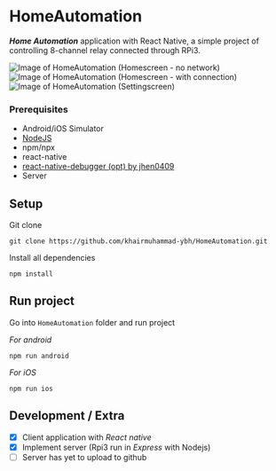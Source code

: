 # HomeAutomation
 **_Home Automation_** application with React Native, a simple project of controlling 8-channel relay connected through RPi3.
 
![Image of HomeAutomation (Homescreen - no network)](https://lh3.googleusercontent.com/bQc-5KsVBySMqKKR74h1KXwOSTVSPLD_HoV-XURYt62YbyWhmJvre969h2KWK66EF7tojX-wKpIvP5McBvza51bkecUVwVfeISfwBoXBSzP5qFo5VP36VR3HunYEb2B8CRfQV2vj_NakJBo7z9vlEeO9h1Lvv3PzKASes5yyEwnuRlTmUNwlI00LNl1orlFi6xLmgzd9xUgEP2Y3oiflC64zLDmkbLNVHJz6Xu2m1VKky2ibEFbpZD0AVLoBusC6cPj2NSI4nKg4Za2Uryb2slmz8Z5ZZQHAjnr7bLsGBDpVELQMSuP6DHyYtR915k-cX6tS0SGIoZCqsOPl6t_q49l2kgdtN1MIahYw71NbXunK6UoU08EjmuYbDen7jDCRptRFszda0LWqJCWo-ApLbD8mBKWBFybaWFUGX36V9UkAVRu1UZSIDeYNr9pRcUI3LLU211_2k2GhvXjrEulRfbvcTmciPl0V7YJfgYlboRVjb0mEXOLA33UuU21YU8sQAmM00zv4Bu40DQ5RWe5WyQyMELJ33DKu_OuWt4yutgvalLfDR3MMk8LvZv_2724aID7CrnMYtPyQqGTMypXXGRZ8THjpTImwK38XTvSB9_pcZzZs4lYH5GfNCw0C-V3XB-J7uvqVCVNiFqRJGJdoOpE1hXhDhiLsNSgsu14Z9cagELeKLOGmqmvbSiWrgidYMGc=s900-w250-h650-no)
![Image of HomeAutomation (Homescreen - with connection)](https://lh3.googleusercontent.com/OuKQG20JlLTGknnolA5MALuFnCrcM4sYEEmjjzKyfOJyEkn4mwyg1ggTtDxyZyQLJe2_AT2J196lc2gMEa2Y4ainXLlHC1A5K8v-V5EaYDJ8KAMFO0kzaDMILSmHDMPx07g2Xmt_7lHy4HyDPfTr7352VfECLe5nBorWFeuQbFpuK271X9A0zoFRuIhRUoBcw21NQGorU1OzjJm0jzZMsCCkC_RvGnP9PmdA4mynnPGkn5wELFGySWtkWJLvjnAwcUpJrYfxDP_tql_mSQknGGt77Xik94em2ucAsub-6rdSryKrMpA-cVsIJs3ro5f2OnuJfVBKUay3h4TqOOskHUMsD6f8-2os2HZz-VkwEiOUrN1M6pI0tKflckyzQytgqbW3Q-UazF_QHCw0dPlxdaTYMTJHzgGQS2vZr9s6O_LCcG24_vcQcBcA65AWrQTgAjmp5_-wUfy_GhHXmjl7xirD7XL5y45cJqG4d3v0h8Ly3RV8AfaiE4uyGEa5u5JepZaUSOtmZhz8byX0saQOcacLO4qHP_p0T-o9ierx8ilo3yyX8g1mJ6wTTt05lLERgiYVrAGwpWkQGj3J1dvEfVgOIkmZ4mVBoOq2_-QMvZ07j1kEVuU8a8tzi-sQkSWj5mLdp5aUvDi_NwrTNJ6_3ZewCp33HxG7YXB3RKXNOEyhI2VJRCmRpg=w250-h650-no)
![Image of HomeAutomation (Settingscreen)](https://lh3.googleusercontent.com/D186A0ez18DziHnjVGxxQ6K4yN5bsXr0Hefhzl3BT7MpZJqLt57DfulPBBgMUgKs93qvV7Bh0eTd3Fn5H4EWogsSBGupuRWbFtOS4oUYv8-kZn_0duCr8qUdTS0TknYqBpAEBCqBXSY1-adJlWdWt8-MAhy6uA0WoLOT7UXouIxV1xUa_HwWgQ1b0yTxWQbNmAzUiszHdS6YCuLWuleBvHgd-RuPxCs0_646x7M7Ql13Sq106LBH3zNKwnRjd_e9nMPcQ6uEViIIYMJYnHe4YePHIkr4YIGy-ffIJGHkPNv5JUSvgQnixKESM6bdEVCec7MelO5IW1Ww_gFf3uJXUpHOYy87zQ78AoK0KBktR0TvPnNbOgnRBhnDDvtbZ-14foJHm6n7ZQdeYxa_aIN2PkMcuDdXUWJXlXyVoaQrrT5psmXNzH6GYbiYJCzfoLL5CgVPXdN-NrELk6DRz3vuuy54NbK7KNjVVAUigaVh8XWWyccCvJm1Jhl8rnsDEdO_--ejOSaswpgHr25nDMLf_SbgnWQxactRQwXTiTwiXVXxtqUIWikTHM83TZjz3uqvW1SQ4tntDdoIUi0iu_4EznTy7KbNZmx0ICRj_IAR-FxuHmdkmXJZ-T7C8H98VKS6d7NXZdZwJTzv8z_c6mI6wRAaMkXh3k-locTvH5zu2VIMsJRzZ6Spgckc604=s650-w250-h650-no)

### Prerequisites
* Android/iOS Simulator
* [NodeJS](https://nodejs.org/en/)
* npm/npx
* react-native
* [react-native-debugger (opt) by jhen0409](https://github.com/jhen0409/react-native-debugger)
* Server

## Setup
Git clone
```
git clone https://github.com/khairmuhammad-ybh/HomeAutomation.git
```
Install all dependencies
```
npm install
```

## Run project
Go into `HomeAutomation` folder and run project

*For android*
```
npm run android
```
*For iOS*
```
npm run ios
```

## Development / Extra
- [x] Client application with *React native*
- [X] Implement server (Rpi3 run in *Express* with Nodejs)
- [ ] Server has yet to upload to github
